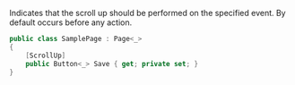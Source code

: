 Indicates that the scroll up should be performed on the specified event. By default occurs before any action.

```cs
public class SamplePage : Page<_>
{
    [ScrollUp]
    public Button<_> Save { get; private set; }
}
```